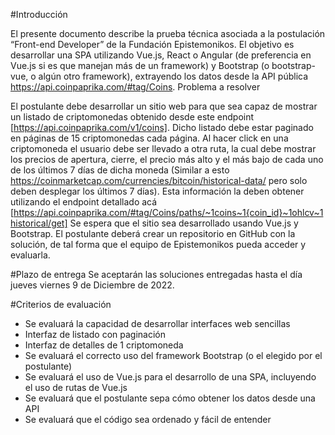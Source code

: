 #Introducción

El presente documento describe la prueba técnica asociada a la postulación “Front-end Developer” de la Fundación Epistemonikos. 
El objetivo es desarrollar una SPA utilizando Vue.js, React o Angular (de preferencia en Vue.js si es que manejan más de un framework) y Bootstrap (o bootstrap-vue, o algún otro framework), extrayendo los datos desde la API pública https://api.coinpaprika.com/#tag/Coins.
Problema a resolver

El postulante debe desarrollar un sitio web para que sea capaz de mostrar un listado de criptomonedas obtenido desde este endpoint [https://api.coinpaprika.com/v1/coins]. Dicho listado debe estar paginado en páginas de 15 criptomonedas cada página.
Al hacer click en una criptomoneda el usuario debe ser llevado a otra ruta, la cual debe mostrar los precios de apertura, cierre, el precio más alto y el más bajo de cada uno de los últimos 7 días de dicha moneda (Similar a esto https://coinmarketcap.com/currencies/bitcoin/historical-data/ pero solo deben desplegar los últimos 7 días). Esta información la deben obtener utilizando el endpoint detallado acá [https://api.coinpaprika.com/#tag/Coins/paths/~1coins~1{coin_id}~1ohlcv~1historical/get]
Se espera que el sitio sea desarrollado usando Vue.js y Bootstrap. El postulante deberá crear un repositorio en GitHub con la solución, de tal forma que el equipo de Epistemonikos pueda acceder y evaluarla. 

#Plazo de entrega
Se aceptarán las soluciones entregadas hasta el día jueves viernes 9 de Diciembre de 2022.

#Criterios de evaluación
* Se evaluará la capacidad de desarrollar interfaces web sencillas
* Interfaz de listado con paginación
* Interfaz de detalles de 1 criptomoneda
* Se evaluará el correcto uso del framework Bootstrap (o el elegido por el postulante)
* Se evaluará el uso de Vue.js para el desarrollo de una SPA, incluyendo el uso de rutas de Vue.js
* Se evaluará que el postulante sepa cómo obtener los datos desde una API
* Se evaluará que el código sea ordenado y fácil de entender
